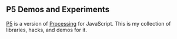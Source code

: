 ## P5 Demos and Experiments

[P5](https://p5js.org/) is a version of [Processing](https://processing.org/) for JavaScript. This is my collection of libraries, hacks, and demos for it.
